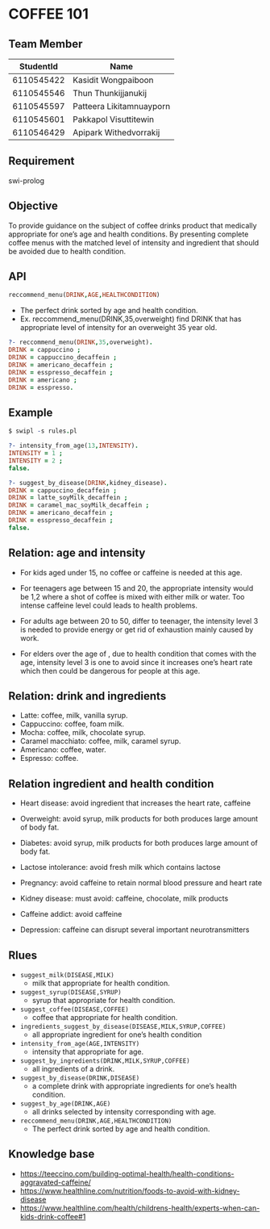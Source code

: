 # COFFEE 101

## Team Member

| StudentId | Name |
| --- | --- |
| 6110545422 | Kasidit Wongpaiboon |
| 6110545546 | Thun Thunkijjanukij |
| 6110545597 | Patteera Likitamnuayporn |
| 6110545601 | Pakkapol Visuttitewin |
| 6110546429 | Apipark Withedvorrakij |


## Requirement

swi-prolog

## Objective

To provide guidance on the subject of coffee drinks product that medically appropriate for one’s age and health conditions. By presenting complete coffee menus with the matched level of intensity and ingredient that should be avoided due to health condition.


## API 
```prolog
reccommend_menu(DRINK,AGE,HEALTHCONDITION)
```
- The perfect drink sorted by age and health condition.
- Ex. reccommend_menu(DRINK,35,overweight) find DRINK that has appropriate level of intensity for an overweight 35 year old.
```prolog
?- reccommend_menu(DRINK,35,overweight).
DRINK = cappuccino ;
DRINK = cappuccino_decaffein ;
DRINK = americano_decaffein ;
DRINK = esspresso_decaffein ;
DRINK = americano ;
DRINK = esspresso.
```

## Example

```prolog
$ swipl -s rules.pl 

?- intensity_from_age(13,INTENSITY).
INTENSITY = 1 ;
INTENSITY = 2 ;
false.

?- suggest_by_disease(DRINK,kidney_disease).
DRINK = cappuccino_decaffein ;
DRINK = latte_soyMilk_decaffein ;
DRINK = caramel_mac_soyMilk_decaffein ;
DRINK = americano_decaffein ;
DRINK = esspresso_decaffein ;
false.
```
## Relation: age and intensity

- For kids aged under 15, no coffee or caffeine is needed at this age.

- For teenagers age between 15 and 20, the appropriate intensity would be 1,2 where a shot of coffee is mixed with either milk or water. Too intense caffeine level could leads to health problems.

- For adults age between 20 to 50, differ to teenager, the intensity level 3 is needed to provide energy or get rid of exhaustion mainly caused by work. 

- For elders over the age of , due to health condition that comes with the age, intensity level 3 is one to avoid since it increases one’s heart rate which then could be dangerous for people at this age.

## Relation: drink and ingredients

- Latte:  coffee, milk, vanilla syrup.
- Cappuccino: coffee, foam milk.
- Mocha: coffee, milk, chocolate syrup.
- Caramel macchiato: coffee, milk, caramel syrup.
- Americano: coffee, water.
- Espresso: coffee.

## Relation ingredient and health condition

- Heart disease: avoid ingredient that increases the heart rate, caffeine

- Overweight: avoid syrup, milk products  for both produces large amount of body fat.

- Diabetes: avoid syrup, milk products for both produces large amount of body fat.

- Lactose intolerance: avoid fresh milk which contains lactose
- Pregnancy: avoid caffeine to retain normal blood pressure and heart rate 

- Kidney disease: must avoid: caffeine, chocolate, milk products

- Caffeine addict: avoid caffeine

- Depression: caffeine can disrupt several important neurotransmitters 

## Rlues

- ```suggest_milk(DISEASE,MILK)```
    - milk that appropriate for health condition.
- ```suggest_syrup(DISEASE,SYRUP)```
    - syrup that appropriate for health condition.
- ```suggest_coffee(DISEASE,COFFEE)```
    - coffee that appropriate for health condition.
- ```ingredients_suggest_by_disease(DISEASE,MILK,SYRUP,COFFEE)```
    - all appropriate ingredient for one’s health condition
- ```intensity_from_age(AGE,INTENSITY)```
    - intensity that appropriate for age.
- ```suggest_by_ingredients(DRINK,MILK,SYRUP,COFFEE)```
    - all ingredients of a drink.
- ```suggest_by_disease(DRINK,DISEASE)```
    - a complete drink with appropriate ingredients for one’s health condition.
- ```suggest_by_age(DRINK,AGE)```
    - all drinks selected by intensity corresponding with age.
- ```reccommend_menu(DRINK,AGE,HEALTHCONDITION)```
    - The perfect drink sorted by age and health condition.

## Knowledge base

- https://teeccino.com/building-optimal-health/health-conditions-aggravated-caffeine/
- https://www.healthline.com/nutrition/foods-to-avoid-with-kidney-disease
- https://www.healthline.com/health/childrens-health/experts-when-can-kids-drink-coffee#1








